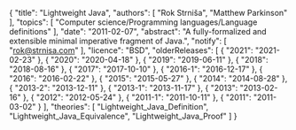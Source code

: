 {
    "title": "Lightweight Java",
    "authors": [
        "Rok Strniša",
        "Matthew Parkinson"
    ],
    "topics": [
        "Computer science/Programming languages/Language definitions"
    ],
    "date": "2011-02-07",
    "abstract": "A fully-formalized and extensible minimal imperative fragment of Java.",
    "notify": [
        "rok@strnisa.com"
    ],
    "licence": "BSD",
    "olderReleases": [
        {
            "2021": "2021-02-23"
        },
        {
            "2020": "2020-04-18"
        },
        {
            "2019": "2019-06-11"
        },
        {
            "2018": "2018-08-16"
        },
        {
            "2017": "2017-10-10"
        },
        {
            "2016-1": "2016-12-17"
        },
        {
            "2016": "2016-02-22"
        },
        {
            "2015": "2015-05-27"
        },
        {
            "2014": "2014-08-28"
        },
        {
            "2013-2": "2013-12-11"
        },
        {
            "2013-1": "2013-11-17"
        },
        {
            "2013": "2013-02-16"
        },
        {
            "2012": "2012-05-24"
        },
        {
            "2011-1": "2011-10-11"
        },
        {
            "2011": "2011-03-02"
        }
    ],
    "theories": [
        "Lightweight_Java_Definition",
        "Lightweight_Java_Equivalence",
        "Lightweight_Java_Proof"
    ]
}